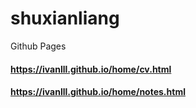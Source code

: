 # shuxianliang
Github Pages



#### https://ivanlll.github.io/home/cv.html

#### https://ivanlll.github.io/home/notes.html
